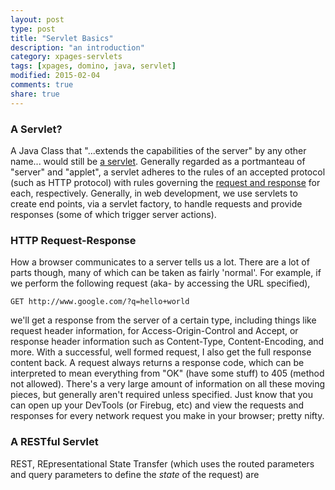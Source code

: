 ```yaml
---
layout: post
type: post
title: "Servlet Basics"
description: "an introduction"
category: xpages-servlets
tags: [xpages, domino, java, servlet]
modified: 2015-02-04
comments: true
share: true
---
```


### A Servlet?
A Java Class that "...extends the capabilities of the server" by any other name... would still be [a servlet](//en.wikipedia.org/wiki/Java_servlet). Generally regarded as a portmanteau of "server" and "applet", a servlet adheres to the rules of an accepted protocol (such as HTTP protocol) with rules governing the [request and response](//en.wikipedia.org/wiki/Request%E2%80%93response) for each, respectively. Generally, in web development, we use servlets to create end points, via a servlet factory, to handle requests and provide responses (some of which trigger server actions).

### HTTP Request-Response
How a browser communicates to a server tells us a lot. There are a lot of parts though, many of which can be taken as fairly 'normal'. For example, if we perform the following request (aka- by accessing the URL specified),

```
GET http://www.google.com/?q=hello+world
```

we'll get a response from the server of a certain type, including things like request header information, for Access-Origin-Control and Accept, or response header information such as Content-Type, Content-Encoding, and more. With a successful, well formed request, I also get the full response content back. A request always returns a response code, which can be interpreted to mean everything from "OK" (have some stuff) to 405 (method not allowed). There's a very large amount of information on all these moving pieces, but generally aren't required unless specified. Just know that you can open up your DevTools (or Firebug, etc) and view the requests and responses for every network request you make in your browser; pretty nifty.

### A RESTful Servlet
REST, REpresentational State Transfer (which uses the routed parameters and query parameters to define the _state_ of the request) are